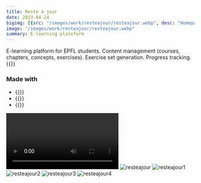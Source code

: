 ```yaml
---
title: Reste à jour
date: 2023-04-24
bigimg: [{src: "/images/work/resteajour/resteajour.webp", desc: "Homepage"}]
image: "/images/work/resteajour/resteajour.webp"
summary: E-learning plateform
---
```


E-learning platform for EPFL students. Content management (courses, chapters, concepts, exercises). Exercise set generation. Progress tracking. {{<link href="https://resteajour.ch" class="badge" inner="amacepfl.ch" target="_blank" >}}

### Made with
- {{<span class="btn btn-danger my-2" inner="MongoDB" >}}
- {{<span class="btn btn-primary my-2" inner="Express" >}}
- {{<span class="btn btn-success my-2" inner="Node.js" >}}

![resteajour](/videos/resteajour.mp4)
![resteajour](/images/work/resteajour/resteajour.webp)
![resteajour1](/images/work/resteajour/resteajour1.webp)
![resteajour2](/images/work/resteajour/resteajour2.webp)
![resteajour3](/images/work/resteajour/resteajour3.webp)
![resteajour4](/images/work/resteajour/resteajour4.webp)
